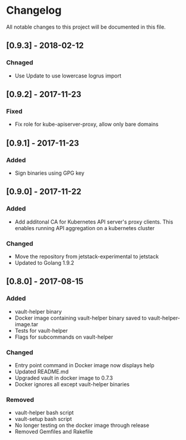 # Changelog
All notable changes to this project will be documented in this file.

## [0.9.3] - 2018-02-12
### Chnaged
- Use Update to use lowercase logrus import

## [0.9.2] - 2017-11-23
### Fixed
- Fix role for kube-apiserver-proxy, allow only bare domains

## [0.9.1] - 2017-11-23
### Added
- Sign binaries using GPG key

## [0.9.0] - 2017-11-22
### Added
- Add additonal CA for Kubernetes API server's proxy clients. This enables
  running API aggregation on a kubernetes cluster

### Changed
- Move the repository from jetstack-experimental to jetstack
- Updated to Golang 1.9.2

## [0.8.0] - 2017-08-15
### Added
- vault-helper binary
- Docker image containing vault-helper binary saved to vault-helper-image.tar
- Tests for vault-helper
- Flags for subcommands on vault-helper

### Changed
- Entry point command in Docker image now displays help
- Updated README.md
- Upgraded vault in docker image to 0.7.3
- Docker ignores all except vault-helper binaries

### Removed
- vault-helper bash script
- vault-setup bash script
- No longer testing on the docker image through release
- Removed Gemfiles and Rakefile
